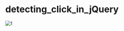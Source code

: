 # detecting_click_in_jQuery

![1](https://user-images.githubusercontent.com/81953271/117149699-bc9da300-adb7-11eb-9773-ac0c49c7f03f.png)


